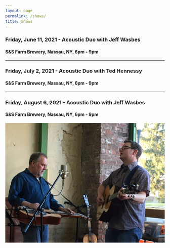 ```yaml
---
layout: page
permalink: /shows/
title: Shows
---
```

### Friday, June 11, 2021 - Acoustic Duo with Jeff Wasbes
#### S&S Farm Brewery, Nassau, NY, 6pm - 9pm
---
### Friday, July 2, 2021 - Acoustic Duo with Ted Hennessy
#### S&S Farm Brewery, Nassau, NY, 6pm - 9pm
---
### Friday, August 6, 2021 - Acoustic Duo with Jeff Wasbes
#### S&S Farm Brewery, Nassau, NY, 6pm - 9pm

<p style="text-align:center;">
<img src="/images/Jay M. 001_sm.jpg" alt="Jay Maloney & Kevin Maul - 2016">
</p>

